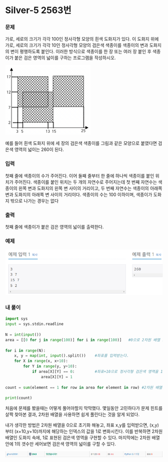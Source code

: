 # Silver-5 2563번

### 문제
<p>가로, 세로의 크기가 각각 100인 정사각형 모양의 흰색 도화지가 있다. 이 도화지 위에 가로, 세로의 크기가 각각 10인 정사각형 모양의 검은색 색종이를 색종이의 변과 도화지의 변이 평행하도록 붙인다. 이러한 방식으로 색종이를 한 장 또는 여러 장 붙인 후 색종이가 붙은 검은 영역의 넓이를 구하는 프로그램을 작성하시오.

![alt text](image-9.png)

예를 들어 흰색 도화지 위에 세 장의 검은색 색종이를 그림과 같은 모양으로 붙였다면 검은색 영역의 넓이는 260이 된다.</p>

### 입력
<p>첫째 줄에 색종이의 수가 주어진다. 이어 둘째 줄부터 한 줄에 하나씩 색종이를 붙인 위치가 주어진다. 색종이를 붙인 위치는 두 개의 자연수로 주어지는데 첫 번째 자연수는 색종이의 왼쪽 변과 도화지의 왼쪽 변 사이의 거리이고, 두 번째 자연수는 색종이의 아래쪽 변과 도화지의 아래쪽 변 사이의 거리이다. 색종이의 수는 100 이하이며, 색종이가 도화지 밖으로 나가는 경우는 없다</p>

### 출력
<p>첫째 줄에 색종이가 붙은 검은 영역의 넓이를 출력한다.</p>

### 예제
![alt text](image-10.png)

### 내 풀이
```python
import sys
input = sys.stdin.readline

N = int(input())
area = [[0 for j in range(100)] for i in range(100)]   #0으로 2차원 배열 초기화. 리스트 컴프리헨션 사용

for i in range(N):
    x, y = map(int, input().split())    #좌표를 입력받는다.
    for X in range(x, x+10):            
        for Y in range(y, y+10):
            if area[X][Y] == 0:         #좌표+10으로 정사각형 검은색 영역을 1로 표현한다.
                area[X][Y] = 1

count = sum(element == 1 for row in area for element in row) #2차원 배열에서 1의 갯수를 센다. 리스트 컴프리헨션 사용

print(count)
```

처음에 문제를 봤을때는 어떻게 풀어야할지 막막했다. 몇일동안 고민하다가 문제 힌트를 살짝 찾아본 결과, 2차원 배열을 사용하면 쉽게 풀린다는 것을 알게 되었다.

내가 생각한 방법은 2차원 배열을 0으로 초기화 해놓고, 좌표 x,y를 입력받으면, (x,y) 부터 (x+10,y+10)까지에 해당하는 인덱스의 값을 1로 변화시킨다. 이를 반복하면 2차원 배열인 도화지 속에, 1로 표현된 검은색 영역을 구현할 수 있다.
마지막에는 2차원 배열 안에 1의 갯수만 세어보면 검은색 영역의 넓이를 구할 수 있다.

![alt text](image-11.png)
